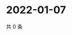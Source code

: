 # 2022-01-07

共 0 条

<!-- BEGIN WEIBO -->
<!-- 最后更新时间 Fri Jan 07 2022 07:15:24 GMT+0800 (China Standard Time) -->

<!-- END WEIBO -->
